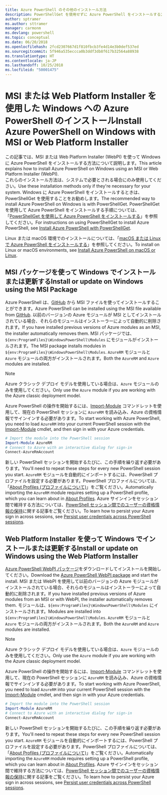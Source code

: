 ```yaml
---
title: Azure PowerShell のその他のインストール方法
description: PowerShellGet を使用せずに Azure PowerShell をインストールする方法
author: sptramer
ms.author: sttramer
manager: carmonm
ms.devlang: powershell
ms.topic: conceptual
ms.date: 06/20/2018
ms.openlocfilehash: 2fcd2307667d1f810fbcb3fe4d14e3b0def537ed
ms.sourcegitcommit: 5f946a535eccca0b3ddf3db8f617b32564a88938
ms.translationtype: HT
ms.contentlocale: ja-JP
ms.lasthandoff: 10/25/2018
ms.locfileid: "50001475"
---
```

# <a name="install-azure-powershell-on-windows-with-msi-or-web-platform-installer"></a><span data-ttu-id="6d6e4-103">MSI または Web Platform Installer を使用した Windows への Azure PowerShell のインストール</span><span class="sxs-lookup"><span data-stu-id="6d6e4-103">Install Azure PowerShell on Windows with MSI or Web Platform Installer</span></span>

<span data-ttu-id="6d6e4-104">この記事では、MSI または Web Platform Installer (WebPI) を使って Windows に Azure PowerShell をインストールする方法について説明します。</span><span class="sxs-lookup"><span data-stu-id="6d6e4-104">This article explains how to install Azure PowerShell on Windows using an MSI or Web Platform Installer (WebPI).</span></span>  
<span data-ttu-id="6d6e4-105">これらのインストール方法は、システムで必要とされる場合にのみ使用してください。</span><span class="sxs-lookup"><span data-stu-id="6d6e4-105">Use these installation methods only if they're necessary for your system.</span></span> <span data-ttu-id="6d6e4-106">Windows に Azure PowerShell をインストールするときは、PowerShellGet を使用することをお勧めします。</span><span class="sxs-lookup"><span data-stu-id="6d6e4-106">The recommended way to install Azure PowerShell on Windows is with PowerShellGet.</span></span> <span data-ttu-id="6d6e4-107">PowerShellGet を使用して Azure PowerShell をインストールする手順については、「[PowerShellGet を使用して Azure PowerShell をインストールする](install-azurerm-ps.md)」を参照してください。</span><span class="sxs-lookup"><span data-stu-id="6d6e4-107">For instructions on using PowerShellGet to install Azure PowerShell, see [Install Azure PowerShell with PowerShellGet](install-azurerm-ps.md).</span></span>

<span data-ttu-id="6d6e4-108">Linux または macOS 環境でのインストールについては、「[macOS または Linux で Azure PowerShell をインストールする](install-azurermps-maclinux.md)」を参照してください。</span><span class="sxs-lookup"><span data-stu-id="6d6e4-108">To install on Linux or macOS environments, see [Install Azure PowerShell on macOS or Linux](install-azurermps-maclinux.md).</span></span>

## <a name="install-or-update-on-windows-using-the-msi-package"></a><span data-ttu-id="6d6e4-109">MSI パッケージを使って Windows でインストールまたは更新する</span><span class="sxs-lookup"><span data-stu-id="6d6e4-109">Install or update on Windows using the MSI Package</span></span>

<span data-ttu-id="6d6e4-110">Azure PowerShell は、[GitHub](https://github.com/Azure/azure-powershell/releases/tag/v5.7.0-April2018) から MSI ファイルを使ってインストールすることができます。</span><span class="sxs-lookup"><span data-stu-id="6d6e4-110">Azure PowerShell can be installed using the MSI file available from [GitHub](https://github.com/Azure/azure-powershell/releases/tag/v5.7.0-April2018).</span></span> <span data-ttu-id="6d6e4-111">以前のバージョンの Azure モジュールが MSI としてインストールされている場合、それらのモジュールはインストーラーによって自動的に削除されます。</span><span class="sxs-lookup"><span data-stu-id="6d6e4-111">If you have installed previous versions of Azure modules as an MSI, the installer automatically removes them.</span></span> <span data-ttu-id="6d6e4-112">MSI パッケージでは、`${env:ProgramFiles}\WindowsPowerShell\Modules` にモジュールがインストールされます。</span><span class="sxs-lookup"><span data-stu-id="6d6e4-112">The MSI package installs modules in `${env:ProgramFiles}\WindowsPowerShell\Modules`.</span></span> <span data-ttu-id="6d6e4-113">`AzureRM` モジュールと `Azure` モジュールの両方がインストールされます。</span><span class="sxs-lookup"><span data-stu-id="6d6e4-113">Both the `AzureRM` and `Azure` modules are installed.</span></span>

> [!NOTE]
> <span data-ttu-id="6d6e4-114">Azure クラシック デプロイ モデルを使用している場合は、`Azure` モジュールのみを使用してください。</span><span class="sxs-lookup"><span data-stu-id="6d6e4-114">Only use the `Azure` module if you are working with the Azure classic deployment model.</span></span>

<span data-ttu-id="6d6e4-115">Azure PowerShell の操作を開始するには、[Import-Module](/powershell/module/Microsoft.PowerShell.Core/Import-Module) コマンドレットを使用して、現在の PowerShell セッションに `AzureRM` を読み込み、Azure の資格情報でサインインする必要があります。</span><span class="sxs-lookup"><span data-stu-id="6d6e4-115">To start working with Azure PowerShell, you need to load `AzureRM` into your current PowerShell session with the [Import-Module](/powershell/module/Microsoft.PowerShell.Core/Import-Module) cmdlet, and then sign in with your Azure credentials.</span></span>

```powershell
# Import the module into the PowerShell session
Import-Module AzureRM
# Connect to Azure with an interactive dialog for sign-in
Connect-AzureRmAccount
```

<span data-ttu-id="6d6e4-116">新しい PowerShell セッションを開始するたびに、この手順を繰り返す必要があります。</span><span class="sxs-lookup"><span data-stu-id="6d6e4-116">You'll need to repeat these steps for every new PowerShell session you start.</span></span> <span data-ttu-id="6d6e4-117">`AzureRM` モジュールを自動的にインポートするには、PowerShell プロファイルを設定する必要があります。PowerShell プロファイルについては、「[About Profiles (プロファイルについて)](/powershell/module/microsoft.powershell.core/about/about_profiles)」をご覧ください。</span><span class="sxs-lookup"><span data-stu-id="6d6e4-117">Automatically importing the `AzureRM` module requires setting up a PowerShell profile, which you can learn about in [About Profiles](/powershell/module/microsoft.powershell.core/about/about_profiles).</span></span>
<span data-ttu-id="6d6e4-118">Azure サインインをセッション間で維持する方法については、[PowerShell セッション間でのユーザーの資格情報の保持](context-persistence.md)に関する記事をご覧ください。</span><span class="sxs-lookup"><span data-stu-id="6d6e4-118">To learn how to persist your Azure sign in across sessions, see [Persist user credentials across PowerShell sessions](context-persistence.md).</span></span>

## <a name="install-or-update-on-windows-using-the-web-platform-installer"></a><span data-ttu-id="6d6e4-119">Web Platform Installer を使って Windows でインストールまたは更新する</span><span class="sxs-lookup"><span data-stu-id="6d6e4-119">Install or update on Windows using the Web Platform Installer</span></span>

<span data-ttu-id="6d6e4-120">[Azure PowerShell WebPI パッケージ](http://aka.ms/webpi-azps)をダウンロードしてインストールを開始してください。</span><span class="sxs-lookup"><span data-stu-id="6d6e4-120">Download the [Azure PowerShell WebPI package](http://aka.ms/webpi-azps) and start the install.</span></span> <span data-ttu-id="6d6e4-121">MSI または WebPI を使用して以前のバージョンの Azure モジュールがインストールされている場合、それらのモジュールはインストーラーによって自動的に削除されます。</span><span class="sxs-lookup"><span data-stu-id="6d6e4-121">If you have installed previous versions of Azure modules from an MSI or with WebPI, the installer automatically removes them.</span></span> <span data-ttu-id="6d6e4-122">モジュールは、`${env:ProgramFiles}\WindowsPowerShell\Modules` にインストールされます。</span><span class="sxs-lookup"><span data-stu-id="6d6e4-122">Modules are installed into `${env:ProgramFiles}\WindowsPowerShell\Modules`.</span></span> <span data-ttu-id="6d6e4-123">`AzureRM` モジュールと `Azure` モジュールの両方がインストールされます。</span><span class="sxs-lookup"><span data-stu-id="6d6e4-123">Both the `AzureRM` and `Azure` modules are installed.</span></span>

> [!NOTE]
> <span data-ttu-id="6d6e4-124">Azure クラシック デプロイ モデルを使用している場合は、`Azure` モジュールのみを使用してください。</span><span class="sxs-lookup"><span data-stu-id="6d6e4-124">Only use the `Azure` module if you are working with the Azure classic deployment model.</span></span>

<span data-ttu-id="6d6e4-125">Azure PowerShell の操作を開始するには、[Import-Module](/powershell/module/Microsoft.PowerShell.Core/Import-Module) コマンドレットを使用して、現在の PowerShell セッションに `AzureRM` を読み込み、Azure の資格情報でサインインする必要があります。</span><span class="sxs-lookup"><span data-stu-id="6d6e4-125">To start working with Azure PowerShell, you need to load `AzureRM` into your current PowerShell session with the [Import-Module](/powershell/module/Microsoft.PowerShell.Core/Import-Module) cmdlet, and then sign in with your Azure credentials.</span></span>

```powershell
# Import the module into the PowerShell session
Import-Module AzureRM
# Connect to Azure with an interactive dialog for sign-in
Connect-AzureRmAccount
```

<span data-ttu-id="6d6e4-126">新しい PowerShell セッションを開始するたびに、この手順を繰り返す必要があります。</span><span class="sxs-lookup"><span data-stu-id="6d6e4-126">You'll need to repeat these steps for every new PowerShell session you start.</span></span> <span data-ttu-id="6d6e4-127">`AzureRM` モジュールを自動的にインポートするには、PowerShell プロファイルを設定する必要があります。PowerShell プロファイルについては、「[About Profiles (プロファイルについて)](/powershell/module/microsoft.powershell.core/about/about_profiles)」をご覧ください。</span><span class="sxs-lookup"><span data-stu-id="6d6e4-127">Automatically importing the `AzureRM` module requires setting up a PowerShell profile, which you can learn about in [About Profiles](/powershell/module/microsoft.powershell.core/about/about_profiles).</span></span>
<span data-ttu-id="6d6e4-128">Azure サインインをセッション間で維持する方法については、[PowerShell セッション間でのユーザーの資格情報の保持](context-persistence.md)に関する記事をご覧ください。</span><span class="sxs-lookup"><span data-stu-id="6d6e4-128">To learn how to persist your Azure sign in across sessions, see [Persist user credentials across PowerShell sessions](context-persistence.md).</span></span>
